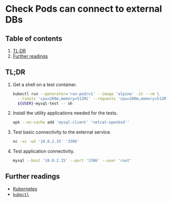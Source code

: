 # Check Pods can connect to external DBs

## Table of contents <!-- omit in toc -->

1. [TL;DR](#tldr)
1. [Further readings](#further-readings)

## TL;DR

1. Get a shell on a test container.
   ```sh
   kubectl run --generator='run-pod/v1' --image 'alpine' -it --rm \
     --limits 'cpu=200m,memory=512Mi' --requests 'cpu=200m,memory=512Mi' \
     ${USER}-mysql-test -- sh
   ```
1. Install the utility applications needed for the tests.
   ```sh
   apk --no-cache add 'mysql-client' 'netcat-openbsd''
   ```
1. Test basic connectivity to the external service.
   ```sh
   nc -vz -w3 '10.0.2.15' '3306'
   ```
1. Test application connectivity.
   ```sh
   mysql --host '10.0.2.15' --port '3306' --user 'root'
   ```

## Further readings

- [Kubernetes]
- [`kubectl`][kubectl]

<!--
  References
  -->

<!-- Knowledge base -->
[kubectl]: kubectl.md
[kubernetes]: README.md
